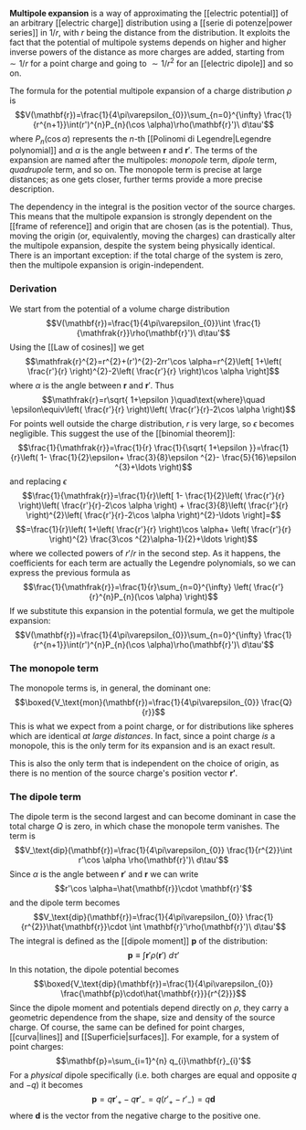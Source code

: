 **Multipole expansion** is a way of approximating the [[electric potential]] of an arbitrary [[electric charge]] distribution using a [[serie di potenze|power series]] in $1/r$, with $r$ being the distance from the distribution. It exploits the fact that the potential of multipole systems depends on higher and higher inverse powers of the distance as more charges are added, starting from $\sim 1/r$ for a point charge and going to $\sim 1/r^{2}$ for an [[electric dipole]] and so on.

The formula for the potential multipole expansion of a charge distribution $\rho$ is
$$V(\mathbf{r})=\frac{1}{4\pi\varepsilon_{0}}\sum_{n=0}^{\infty} \frac{1}{r^{n+1}}\int(r')^{n}P_{n}(\cos \alpha)\rho(\mathbf{r}')\ d\tau'$$
where $P_{n}(\cos \alpha)$ represents the $n$-th [[Polinomi di Legendre|Legendre polynomial]] and $\alpha$ is the angle between $\mathbf{r}$ and $\mathbf{r}'$. The terms of the expansion are named after the multipoles: *monopole* term, *dipole* term, *quadrupole* term, and so on. The monopole term is precise at large distances; as one gets closer, further terms provide a more precise description.

The dependency in the integral is the position vector of the source charges. This means that the multipole expansion is strongly dependent on the [[frame of reference]] and origin that are chosen (as is the potential). Thus, moving the origin (or, equivalently, moving the charges) can drastically alter the multipole expansion, despite the system being physically identical. There is an important exception: if the total charge of the system is zero, then the multipole expansion is origin-independent.
### Derivation
We start from the potential of a volume charge distribution
$$V(\mathbf{r})=\frac{1}{4\pi\varepsilon_{0}}\int \frac{1}{\mathfrak{r}}\rho(\mathbf{r}')\ d\tau'$$
Using the [[Law of cosines]] we get
$$\mathfrak{r}^{2}=r^{2}+(r')^{2}-2rr'\cos \alpha=r^{2}\left[ 1+\left( \frac{r'}{r} \right)^{2}-2\left( \frac{r'}{r} \right)\cos \alpha \right]$$
where $\alpha$ is the angle between $\mathbf{r}$ and $\mathbf{r}'$. Thus
$$\mathfrak{r}=r\sqrt{ 1+\epsilon }\quad\text{where}\quad \epsilon\equiv\left( \frac{r'}{r} \right)\left( \frac{r'}{r}-2\cos \alpha \right)$$
For points well outside the charge distribution, $r$ is very large, so $\epsilon$ becomes negligible. This suggest the use of the [[binomial theorem]]:
$$\frac{1}{\mathfrak{r}}=\frac{1}{r} \frac{1}{\sqrt{ 1+\epsilon }}=\frac{1}{r}\left( 1- \frac{1}{2}\epsilon+ \frac{3}{8}\epsilon ^{2}- \frac{5}{16}\epsilon ^{3}+\ldots \right)$$
and replacing $\epsilon$
$$\frac{1}{\mathfrak{r}}=\frac{1}{r}\left[ 1- \frac{1}{2}\left( \frac{r'}{r} \right)\left( \frac{r'}{r}-2\cos \alpha \right) + \frac{3}{8}\left( \frac{r'}{r} \right)^{2}\left( \frac{r'}{r}-2\cos \alpha \right)^{2}-\ldots \right]=$$
$$=\frac{1}{r}\left( 1+\left( \frac{r'}{r} \right)\cos \alpha+ \left( \frac{r'}{r} \right)^{2} \frac{3\cos ^{2}\alpha-1}{2}+\ldots \right)$$
where we collected powers of $r'/r$ in the second step. As it happens, the coefficients for each term are actually the Legendre polynomials, so we can express the previous formula as
$$\frac{1}{\mathfrak{r}}=\frac{1}{r}\sum_{n=0}^{\infty} \left( \frac{r'}{r}^{n}P_{n}(\cos \alpha) \right)$$
If we substitute this expansion in the potential formula, we get the multipole expansion:
$$V(\mathbf{r})=\frac{1}{4\pi\varepsilon_{0}}\sum_{n=0}^{\infty} \frac{1}{r^{n+1}}\int(r')^{n}P_{n}(\cos \alpha)\rho(\mathbf{r}')\ d\tau'$$
### The monopole term
The monopole terms is, in general, the dominant one:
$$\boxed{V_\text{mon}(\mathbf{r})=\frac{1}{4\pi\varepsilon_{0}} \frac{Q}{r}}$$
This is what we expect from a point charge, or for distributions like spheres which are identical *at large distances*. In fact, since a point charge *is* a monopole, this is the only term for its expansion and is an exact result.

This is also the only term that is independent on the choice of origin, as there is no mention of the source charge's position vector $\mathbf{r'}$.
### The dipole term
The dipole term is the second largest and can become dominant in case the total charge $Q$ is zero, in which chase the monopole term vanishes. The term is
$$V_\text{dip}(\mathbf{r})=\frac{1}{4\pi\varepsilon_{0}} \frac{1}{r^{2}}\int r'\cos \alpha \rho(\mathbf{r}')\ d\tau'$$
Since $\alpha$ is the angle between $\mathbf{r}'$ and $\mathbf{r}$ we can write
$$r'\cos \alpha=\hat{\mathbf{r}}\cdot \mathbf{r}'$$
and the dipole term becomes
$$V_\text{dip}(\mathbf{r})=\frac{1}{4\pi\varepsilon_{0}} \frac{1}{r^{2}}\hat{\mathbf{r}}\cdot \int \mathbf{r}'\rho(\mathbf{r}')\ d\tau'$$
The integral is defined as the [[dipole moment]] $\mathbf{p}$ of the distribution:
$$\mathbf{p}\equiv \int \mathbf{r}'\rho(\mathbf{r}')\ d\tau'$$
In this notation, the dipole potential becomes
$$\boxed{V_\text{dip}(\mathbf{r})=\frac{1}{4\pi\varepsilon_{0}} \frac{\mathbf{p}\cdot\hat{\mathbf{r}}}{r^{2}}}$$
Since the dipole moment and potentials depend directly on $\rho$, they carry a geometric dependence from the shape, size and density of the source charge. Of course, the same can be defined for point charges, [[curva|lines]] and [[Superficie|surfaces]]. For example, for a system of point charges:
$$\mathbf{p}=\sum_{i=1}^{n} q_{i}\mathbf{r}_{i}'$$
For a *physical* dipole specifically (i.e. both charges are equal and opposite $q$ and $-q$) it becomes
$$\mathbf{p}=q\mathbf{r}'_{+}-q\mathbf{r}'_{-}=q(r'_{+}-r'_{-})=q\mathbf{d}$$
where $\mathbf{d}$ is the vector from the negative charge to the positive one.